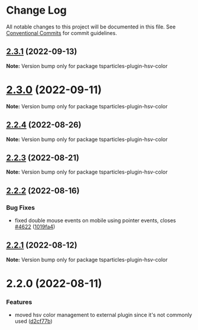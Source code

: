 # Change Log

All notable changes to this project will be documented in this file.
See [Conventional Commits](https://conventionalcommits.org) for commit guidelines.

## [2.3.1](https://github.com/matteobruni/tsparticles/compare/tsparticles-plugin-hsv-color@2.3.0...tsparticles-plugin-hsv-color@2.3.1) (2022-09-13)

**Note:** Version bump only for package tsparticles-plugin-hsv-color





# [2.3.0](https://github.com/matteobruni/tsparticles/compare/tsparticles-plugin-hsv-color@2.2.4...tsparticles-plugin-hsv-color@2.3.0) (2022-09-11)

**Note:** Version bump only for package tsparticles-plugin-hsv-color





## [2.2.4](https://github.com/matteobruni/tsparticles/compare/tsparticles-plugin-hsv-color@2.2.2...tsparticles-plugin-hsv-color@2.2.4) (2022-08-26)

**Note:** Version bump only for package tsparticles-plugin-hsv-color





## [2.2.3](https://github.com/matteobruni/tsparticles/compare/tsparticles-plugin-hsv-color@2.2.2...tsparticles-plugin-hsv-color@2.2.3) (2022-08-21)

**Note:** Version bump only for package tsparticles-plugin-hsv-color





## [2.2.2](https://github.com/matteobruni/tsparticles/compare/tsparticles-plugin-hsv-color@2.2.1...tsparticles-plugin-hsv-color@2.2.2) (2022-08-16)


### Bug Fixes

* fixed double mouse events on mobile using pointer events, closes [#4622](https://github.com/matteobruni/tsparticles/issues/4622) ([1019fa4](https://github.com/matteobruni/tsparticles/commit/1019fa431f8a43cbd45d6adeb5adf94433e6e04b))





## [2.2.1](https://github.com/matteobruni/tsparticles/compare/tsparticles-plugin-hsv-color@2.2.0...tsparticles-plugin-hsv-color@2.2.1) (2022-08-12)

**Note:** Version bump only for package tsparticles-plugin-hsv-color





# 2.2.0 (2022-08-11)


### Features

* moved hsv color management to external plugin since it's not commonly used ([d2cf77b](https://github.com/matteobruni/tsparticles/commit/d2cf77b6b4a81c09ed46c137941e7d6eddf5ea43))
